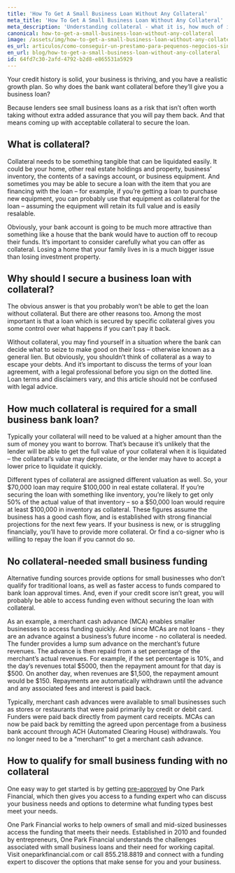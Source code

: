 ```yaml
---
title: 'How To Get A Small Business Loan Without Any Collateral'
meta_title: 'How To Get A Small Business Loan Without Any Collateral'
meta_description: 'Understanding collateral - what it is, how much of it you need, and why you need it - when applying for a small business loan. Plus, how to get funding without collateral.'
canonical: how-to-get-a-small-business-loan-without-any-collateral
image: /assets/img/how-to-get-a-small-business-loan-without-any-collateral.jpg
es_url: articulos/como-conseguir-un-prestamo-para-pequenos-negocios-sin-garantia
en_url: blog/how-to-get-a-small-business-loan-without-any-collateral
id: 64fd7c30-2afd-4792-b2d8-e865531a5929
---
```

<p>Your credit history is solid, your business is thriving, and you have a realistic growth plan. So why does the bank want collateral before they&rsquo;ll give you a business loan?</p>
<p>Because lenders see small business loans as a risk that isn&rsquo;t often worth taking without extra added assurance that you will pay them back. And that means coming up with acceptable collateral to secure the loan.</p>
<H2>What is collateral?</H2>
<p>Collateral needs to be something tangible that can be liquidated easily. It could be your home, other real estate holdings and property, business&rsquo; inventory, the contents of a savings account, or business equipment. And sometimes you may be able to secure a loan with the item that you are financing with the loan &ndash; for example, if you&rsquo;re getting a loan to purchase new equipment, you can probably use that equipment as collateral for the loan &ndash; assuming the equipment will retain its full value and is easily resalable.</p>
<p>Obviously, your bank account is going to be much more attractive than something like a house that the bank would have to auction off to recoup their funds. It&rsquo;s important to consider carefully what you can offer as collateral. Losing a home that your family lives in is a much bigger issue than losing investment property.</p>
<H2>Why should I secure a business loan with collateral?</H2>
<p>The obvious answer is that you probably won&rsquo;t be able to get the loan without collateral. But there are other reasons too. Among the most important is that a loan which is secured by specific collateral gives you some control over what happens if you can&rsquo;t pay it back.</p>
<p>Without collateral, you may find yourself in a situation where the bank can decide what to seize to make good on their loss &ndash; otherwise known as a general lien. But obviously, you shouldn&rsquo;t think of collateral as a way to escape your debts. And it&rsquo;s important to discuss the terms of your loan agreement, with a legal professional before you sign on the dotted line. Loan terms and disclaimers vary, and this article should not be confused with legal advice.</p>
<H2>How much collateral is required for a small business bank loan?</H2>
<p>Typically your collateral will need to be valued at a higher amount than the sum of money you want to borrow. That&rsquo;s because it&rsquo;s unlikely that the lender will be able to get the full value of your collateral when it is liquidated &ndash; the collateral&rsquo;s value may depreciate, or the lender may have to accept a lower price to liquidate it quickly.</p>
<p>Different types of collateral are assigned different valuation as well. So, your $70,000 loan may require $100,000 in real estate collateral. If you&rsquo;re securing the loan with something like inventory, you&rsquo;re likely to get only 50% of the actual value of that inventory &ndash; so a $50,000 loan would require at least $100,000 in inventory as collateral. These figures assume the business has a good cash flow, and is established with strong financial projections for the next few years. If your business is new, or is struggling financially, you&rsquo;ll have to provide more collateral. Or find a co-signer who is willing to repay the loan if you cannot do so.</p>
<H2>No collateral-needed small business funding</H2>
<p>Alternative funding sources provide options for small businesses who don&rsquo;t qualify for traditional loans, as well as faster access to funds compared to bank loan approval times. And, even if your credit score isn&rsquo;t great, you will probably be able to access funding even without securing the loan with collateral.</p>
<p>As an example, a merchant cash advance (MCA) enables smaller businesses to access funding quickly. And since MCAs are not loans - they are an advance against a business&rsquo;s future income - no collateral is needed. The funder provides a lump sum advance on the merchant&rsquo;s future revenues. The advance is then repaid from a set percentage of the merchant&rsquo;s actual revenues. For example, if the set percentage is 10%, and the day&rsquo;s revenues total $5000, then the repayment amount for that day is $500. On another day, when revenues are $1,500, the repayment amount would be $150. Repayments are automatically withdrawn until the advance and any associated fees and interest is paid back.</p>
<p>Typically, merchant cash advances were available to small businesses such as stores or restaurants that were paid primarily by credit or debit card. Funders were paid back directly from payment card receipts. MCAs can now be paid back by remitting the agreed upon percentage from a business bank account through ACH (Automated Clearing House) withdrawals. You no longer need to be a &ldquo;merchant&rdquo; to get a merchant cash advance.</p>
<H2>How to qualify for small business funding with no collateral</H2>
<p>One easy way to get started is by getting <a href="https://www.oneparkfinancial.com/pre-qualification">pre-approved</a> by One Park Financial, which then gives you access to a funding expert who can discuss your business needs and options to determine what funding types best meet your needs.</p>
<p>One Park Financial works to help owners of small and mid-sized businesses access the funding that meets their needs. Established in 2010 and founded by entrepreneurs, One Park Financial understands the challenges associated with small business loans and their need for working capital. Visit oneparkfinancial.com or call 855.218.8819 and connect with a funding expert to discover the options that make sense for you and your business.</p>